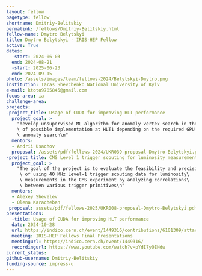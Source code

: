 ```yaml
---
layout: fellow
pagetype: fellow
shortname: Dmitriy-Belitskiy
permalink: /fellows/Dmitriy-Belitskiy.html
fellow-name: Dmytro Belytskyi
title: Dmytro Belytskyi - IRIS-HEP Fellow
active: True
dates:
  -start: 2024-06-03
  end: 2024-08-21
  -start: 2025-06-23
  end: 2024-09-15
photo: /assets/images/team/fellows-2024/Belytskyi-Dmytro.png
institution: Taras Shevchenko National University of Kyiv
e-mail: ktoto9785845@gmail.com
focus-area: ia
challenge-area:
projects:
-project_title: Usage of CUDA for improving HLT performance
  project_goal: > 
    "develop unsupervised ML algorithm for anomaly vertex search in the view\
    \ of possible implementation at HLT1 depending on the required GPU resources for such\
    \ anomaly search\n"
  mentors:
  - Andrii Usachov
  proposal: /assets/pdf/fellows-2024/UKR039-proposal-Dmytro-Belytskyi.pdf
-project_title: CMS Level 1 trigger scouting for luminosity measurement
  project_goal: >
    "The goal of the project is to evaluate the feasibility and precision\
     \ of using 40 MHz Level-1 trigger scouting data for luminosity\
     \ measurements in the CMS experiment by analyzing correlations\
     \ between various trigger primitives\n"
  mentors:  
  - Alexey Shevelev
  - Olena Karacheban
 proposal: assets/pdf/fellows-2025/UKR008-proposal-Dmytro-Belytskyi.pdf
presentations: 
  -title: Usage of CUDA for improving HLT performance
  date: 2024-10-28
  url: https://indico.cern.ch/event/1449316/contributions/6101309/attachments/2956024/5197741/improving%20HLT%20performance_v2.pdf
  meeting: IRIS-HEP Fellows Final Presentations
  meetingurl: https://indico.cern.ch/event/1449316/
  recordingurl: https://www.youtube.com/watch?v=pYdI7yOEHdw
current_status:
github-username: Dmitriy-Belitskiy
funding-source: impress-u
---
```


